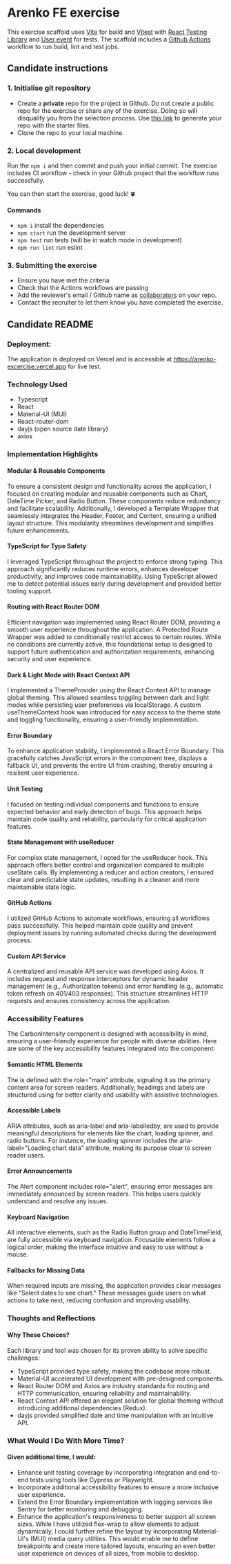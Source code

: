 # Arenko FE exercise

This exercise scaffold uses [Vite](https://vite.dev/) for build and [Vitest](https://vitest.dev/) with [React Testing Library](https://testing-library.com/docs/react-testing-library/intro) and [User event](https://testing-library.com/docs/user-event/intro/) for tests. The scaffold includes a [Github Actions](https://docs.github.com/en/actions/about-github-actions/understanding-github-actions) workflow to run build, lint and test jobs.

## Candidate instructions

### 1. Initialise git repository

- Create a **private** repo for the project in Github. Do not create a public repo for the exercise or share any of the exercise. Doing so will disqualify you from the selection process. Use [this link](https://github.com/new?visibility=private&template_owner=arenko-group&template_name=fe-exercise&name=arenko-fe-exercise-2024) to generate your repo with the starter files.
- Clone the repo to your local machine.

### 2. Local development

Run the `npm i` and then commit and push your initial commit. The exercise includes CI workflow - check in your Github project that the workflow runs successfully.

You can then start the exercise, good luck! 🍀

#### Commands

- `npm i` install the dependencies
- `npm start` run the development server
- `npm test` run tests (will be in watch mode in development)
- `npm run lint` run eslint

### 3. Submitting the exercise

- Ensure you have met the criteria
- Check that the Actions workflows are passing
- Add the reviewer's email / Github name as [collaborators](https://docs.github.com/en/account-and-profile/setting-up-and-managing-your-personal-account-on-github/managing-access-to-your-personal-repositories/inviting-collaborators-to-a-personal-repository) on your repo.
- Contact the recruiter to let them know you have completed the exercise.

## Candidate README

### Deployment: 
The application is deployed on Vercel and is accessible at https://arenko-excercise.vercel.app for live test.

### Technology Used
- Typescript
- React
- Material-UI (MUI)
- React-router-dom
- dayjs (open source date library)
- axios

### Implementation Highlights
#### Modular & Reusable Components

To ensure a consistent design and functionality across the application, I focused on creating modular and reusable components such as Chart, DateTime Picker, and Radio Button. These components reduce redundancy and facilitate scalability. Additionally, I developed a Template Wrapper that seamlessly integrates the Header, Footer, and Content, ensuring a unified layout structure. This modularity streamlines development and simplifies future enhancements.

#### TypeScript for Type Safety

I leveraged TypeScript throughout the project to enforce strong typing. This approach significantly reduces runtime errors, enhances developer productivity, and improves code maintainability. Using TypeScript allowed me to detect potential issues early during development and provided better tooling support.

#### Routing with React Router DOM

Efficient navigation was implemented using React Router DOM, providing a smooth user experience throughout the application. A Protected Route Wrapper was added to conditionally restrict access to certain routes. While no conditions are currently active, this foundational setup is designed to support future authentication and authorization requirements, enhancing security and user experience.

#### Dark & Light Mode with React Context API

I implemented a ThemeProvider using the React Context API to manage global theming. This allowed seamless toggling between dark and light modes while persisting user preferences via localStorage. A custom useThemeContext hook was introduced for easy access to the theme state and toggling functionality, ensuring a user-friendly implementation.

#### Error Boundary

To enhance application stability, I implemented a React Error Boundary. This gracefully catches JavaScript errors in the component tree, displays a fallback UI, and prevents the entire UI from crashing, thereby ensuring a resilient user experience.

#### Unit Testing

I focused on testing individual components and functions to ensure expected behavior and early detection of bugs. This approach helps maintain code quality and reliability, particularly for critical application features.

#### State Management with useReducer

For complex state management, I opted for the useReducer hook. This approach offers better control and organization compared to multiple useState calls. By implementing a reducer and action creators, I ensured clear and predictable state updates, resulting in a cleaner and more maintainable state logic.

#### GitHub Actions

I utilized GitHub Actions to automate workflows, ensuring all workflows pass successfully. This helped maintain code quality and prevent deployment issues by running automated checks during the development process.

#### Custom API Service

A centralized and reusable API service was developed using Axios. It includes request and response interceptors for dynamic header management (e.g., Authorization tokens) and error handling (e.g., automatic token refresh on 401/403 responses). This structure streamlines HTTP requests and ensures consistency across the application.


### Accessibility Features
The CarbonIntensity component is designed with accessibility in mind, ensuring a user-friendly experience for people with diverse abilities. Here are some of the key accessibility features integrated into the component:
#### Semantic HTML Elements
The <Container> is defined with the role="main" attribute, signaling it as the primary content area for screen readers. Additionally, headings and labels are structured using <Typography> for better clarity and usability with assistive technologies.
#### Accessible Labels
ARIA attributes, such as aria-label and aria-labelledby, are used to provide meaningful descriptions for elements like the chart, loading spinner, and radio buttons. For instance, the loading spinner includes the aria-label="Loading chart data" attribute, making its purpose clear to screen reader users.
#### Error Announcements
The Alert component includes role="alert", ensuring error messages are immediately announced by screen readers. This helps users quickly understand and resolve any issues.
#### Keyboard Navigation
All interactive elements, such as the Radio Button group and DateTimeField, are fully accessible via keyboard navigation. Focusable elements follow a logical order, making the interface intuitive and easy to use without a mouse.
#### Fallbacks for Missing Data
When required inputs are missing, the application provides clear messages like "Select dates to see chart." These messages guide users on what actions to take next, reducing confusion and improving usability.

### Thoughts and Reflections
#### Why These Choices?

Each library and tool was chosen for its proven ability to solve specific challenges:

- TypeScript provided type safety, making the codebase more robust.
- Material-UI accelerated UI development with pre-designed components.
- React Router DOM and Axios are industry standards for routing and HTTP communication, ensuring reliability and maintainability.
- React Context API offered an elegant solution for global theming without introducing additional dependencies (Redux).
- dayjs provided simplified date and time manipulation with an intuitive API.

### What Would I Do With More Time?

#### Given additional time, I would:

- Enhance unit testing coverage by incorporating integration and end-to-end tests using tools like Cypress or Playwright.
- Incorporate additional accessibility features to ensure a more inclusive user experience.
- Extend the Error Boundary implementation with logging services like Sentry for better monitoring and debugging.
- Enhance the application's responsiveness to better support all screen sizes. While I have utilized flex-wrap to allow elements to adjust dynamically, I could further refine the layout by incorporating Material-UI's (MUI) media query utilities. This would enable me to define breakpoints and create more tailored layouts, ensuring an even better user experience on devices of all sizes, from mobile to desktop.